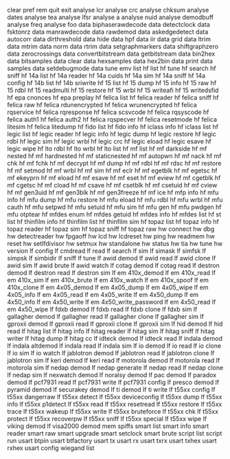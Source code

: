clear
pref
rem
quit
exit
analyse lcr
analyse crc
analyse chksum
analyse dates
analyse tea
analyse lfsr
analyse a
analyse nuid
analyse demodbuff
analyse freq
analyse foo
data biphaserawdecode
data detectclock
data fsktonrz
data manrawdecode
data rawdemod
data askedgedetect
data autocorr
data dirthreshold
data hide
data hpf
data iir
data grid
data ltrim
data mtrim
data norm
data rtrim
data setgraphmarkers
data shiftgraphzero
data zerocrossings
data convertbitstream
data getbitstream
data bin2hex
data bitsamples
data clear
data hexsamples
data hex2bin
data print
data samples
data setdebugmode
data tune
emv list
hf list
hf tune
hf search
hf sniff
hf 14a list
hf 14a reader
hf 14a cuids
hf 14a sim
hf 14a sniff
hf 14a config
hf 14b list
hf 14b sriwrite
hf 15 list
hf 15 dump
hf 15 info
hf 15 raw
hf 15 rdbl
hf 15 readmulti
hf 15 restore
hf 15 wrbl
hf 15 writeafi
hf 15 writedsfid
hf epa cnonces
hf epa preplay
hf felica list
hf felica reader
hf felica sniff
hf felica raw
hf felica rdunencrypted
hf felica wrunencrypted
hf felica rqservice
hf felica rqresponse
hf felica scsvcode
hf felica rqsyscode
hf felica auth1
hf felica auth2
hf felica rqspecver
hf felica resetmode
hf felica litesim
hf felica litedump
hf fido list
hf fido info
hf iclass info
hf iclass list
hf legic list
hf legic reader
hf legic info
hf legic dump
hf legic restore
hf legic rdbl
hf legic sim
hf legic wrbl
hf legic crc
hf legic eload
hf legic esave
hf legic wipe
hf lto rdbl
hf lto wrbl
hf lto list
hf mf list
hf mf darkside
hf mf nested
hf mf hardnested
hf mf staticnested
hf mf autopwn
hf mf nack
hf mf chk
hf mf fchk
hf mf decrypt
hf mf dump
hf mf rdbl
hf mf rdsc
hf mf restore
hf mf setmod
hf mf wrbl
hf mf sim
hf mf eclr
hf mf egetblk
hf mf egetsc
hf mf ekeyprn
hf mf eload
hf mf esave
hf mf eset
hf mf eview
hf mf cgetblk
hf mf cgetsc
hf mf cload
hf mf csave
hf mf csetblk
hf mf csetuid
hf mf cview
hf mf gen3uid
hf mf gen3blk
hf mf gen3freeze
hf mf ice
hf mfp info
hf mfu info
hf mfu dump
hf mfu restore
hf mfu eload
hf mfu rdbl
hf mfu wrbl
hf mfu cauth
hf mfu setpwd
hf mfu setuid
hf mfu sim
hf mfu gen
hf mfu pwdgen
hf mfu otptear
hf mfdes enum
hf mfdes getuid
hf mfdes info
hf mfdes list
hf st list
hf thinfilm info
hf thinfilm list
hf thinfilm sim
hf topaz list
hf topaz info
hf topaz reader
hf topaz sim
hf topaz sniff
hf topaz raw
hw connect
hw dbg
hw detectreader
hw fpgaoff
hw lcd
hw lcdreset
hw ping
hw readmem
hw reset
hw setlfdivisor
hw setmux
hw standalone
hw status
hw tia
hw tune
hw version
lf config
lf cmdread
lf read
lf search
lf sim
lf simask
lf simfsk
lf simpsk
lf simbidir
lf sniff
lf tune
lf awid demod
lf awid read
lf awid clone
lf awid sim
lf awid brute
lf awid watch
lf cotag demod
lf cotag read
lf destron demod
lf destron read
lf destron sim
lf em 410x_demod
lf em 410x_read
lf em 410x_sim
lf em 410x_brute
lf em 410x_watch
lf em 410x_spoof
lf em 410x_clone
lf em 4x05_demod
lf em 4x05_dump
lf em 4x05_wipe
lf em 4x05_info
lf em 4x05_read
lf em 4x05_write
lf em 4x50_dump
lf em 4x50_info
lf em 4x50_write
lf em 4x50_write_password
lf em 4x50_read
lf em 4x50_wipe
lf fdxb demod
lf fdxb read
lf fdxb clone
lf fdxb sim
lf gallagher demod
lf gallagher read
lf gallagher clone
lf gallagher sim
lf gproxii demod
lf gproxii read
lf gproxii clone
lf gproxii sim
lf hid demod
lf hid read
lf hitag list
lf hitag info
lf hitag reader
lf hitag sim
lf hitag sniff
lf hitag writer
lf hitag dump
lf hitag cc
lf idteck demod
lf idteck read
lf indala demod
lf indala altdemod
lf indala read
lf indala sim
lf io demod
lf io read
lf io clone
lf io sim
lf io watch
lf jablotron demod
lf jablotron read
lf jablotron clone
lf jablotron sim
lf keri demod
lf keri read
lf motorola demod
lf motorola read
lf motorola sim
lf nedap demod
lf nedap generate
lf nedap read
lf nedap clone
lf nedap sim
lf nexwatch demod
lf noralsy demod
lf pac demod
lf paradox demod
lf pcf7931 read
lf pcf7931 write
lf pcf7931 config
lf presco demod
lf pyramid demod
lf securakey demod
lf ti demod
lf ti write
lf t55xx config
lf t55xx dangerraw
lf t55xx detect
lf t55xx deviceconfig
lf t55xx dump
lf t55xx info
lf t55xx p1detect
lf t55xx read
lf t55xx resetread
lf t55xx restore
lf t55xx trace
lf t55xx wakeup
lf t55xx write
lf t55xx bruteforce
lf t55xx chk
lf t55xx protect
lf t55xx recoverpw
lf t55xx sniff
lf t55xx special
lf t55xx wipe
lf viking demod
lf visa2000 demod
mem spiffs
smart list
smart info
smart reader
smart raw
smart upgrade
smart setclock
smart brute
script list
script run
usart btpin
usart btfactory
usart tx
usart rx
usart txrx
usart txhex
usart rxhex
usart config
wiegand list
